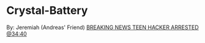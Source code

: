 # Crystal-Battery
By: Jeremiah (Andreas' Friend) [BREAKING NEWS TEEN HACKER ARRESTED @34:40](https://youtu.be/bG6YCAxWZQI?t=2080)
